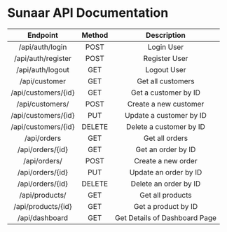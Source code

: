 # Sunaar API Documentation

|      Endpoint                     |  Method  |              Description           |
| :-------------------------------: |   :----: | :--------------------------------: |
|    /api/auth/login                |  POST    |     Login User                     |
|    /api/auth/register             |  POST    |     Register User                  |
|    /api/auth/logout               |  GET     |     Logout User                    |
|    /api/customer                  |  GET     |     Get all customers              |
|    /api/customers/{id}            |  GET     |     Get a customer by ID           |
|    /api/customers/                |  POST    |     Create a new customer          |
|    /api/customers/{id}            |  PUT     |     Update a customer by ID        |
|    /api/customers/{id}            |  DELETE  |     Delete a customer by ID        |
|    /api/orders                    |  GET     |     Get all orders                 |
|    /api/orders/{id}               |  GET     |     Get an order by ID             |
|    /api/orders/                   |  POST    |     Create a new order             |
|    /api/orders/{id}               |  PUT     |     Update an order by ID          |
|    /api/orders/{id}               |  DELETE  |     Delete an order by ID          |
|    /api/products/                 |  GET     |     Get all products               |
|    /api/products/{id}             |  GET     |     Get a product by ID            |
|    /api/dashboard                 |  GET     |     Get Details of Dashboard Page  |

